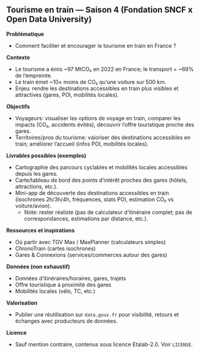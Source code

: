 ## Tourisme en train — Saison 4 (Fondation SNCF x Open Data University)

**Problématique**
- Comment faciliter et encourager le tourisme en train en France ?

**Contexte**
- Le tourisme a émis ~97 MtCO₂ en 2022 en France; le transport = ~69% de l’empreinte.
- Le train émet ~10× moins de CO₂ qu’une voiture sur 500 km.
- Enjeu: rendre les destinations accessibles en train plus visibles et attractives (gares, POI, mobilités locales).

**Objectifs**
- Voyageurs: visualiser les options de voyage en train, comparer les impacts (CO₂, accidents évités), découvrir l’offre touristique proche des gares.
- Territoires/pros du tourisme: valoriser des destinations accessibles en train; améliorer l’accueil (infos POI, mobilités locales).

**Livrables possibles (exemples)**
- Cartographie des parcours cyclables et mobilités locales accessibles depuis les gares.
- Carte/tableau de bord des points d’intérêt proches des gares (hôtels, attractions, etc.).
- Mini-app de découverte des destinations accessibles en train (isochrones 2h/3h/4h, fréquences, stats POI, estimation CO₂ vs voiture/avion).
  - Note: rester réaliste (pas de calculateur d’itinéraire complet; pas de correspondances, estimations par distance, etc.).

**Ressources et inspirations**
- Où partir avec TGV Max / MaxPlanner (calculateurs simples)
- ChronoTrain (cartes isochrones)
- Gares & Connexions (services/commerces autour des gares)

**Données (non exhaustif)**
- Données d’itinéraires/horaires, gares, trajets
- Offre touristique à proximité des gares
- Mobilités locales (vélo, TC, etc.)

**Valorisation**
- Publier une réutilisation sur `data.gouv.fr` pour visibilité, retours et échanges avec producteurs de données.

**Licence**
- Sauf mention contraire, contenus sous licence Etalab-2.0. Voir `LICENSE`.


